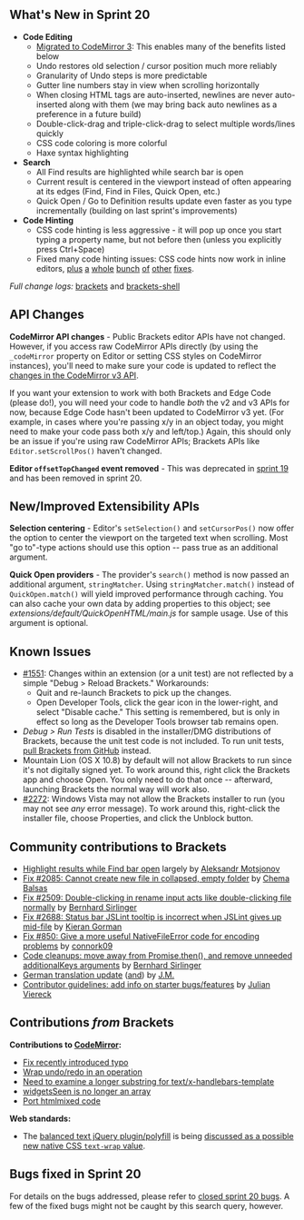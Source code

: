What's New in Sprint 20
-----------------------
* **Code Editing**
    * [Migrated to CodeMirror 3](https://groups.google.com/forum/?fromgroups=#!topic/brackets-dev/0Jybk-PQJWQ): This enables many of the benefits listed below
    * Undo restores old selection / cursor position much more reliably
    * Granularity of Undo steps is more predictable
    * Gutter line numbers stay in view when scrolling horizontally
    * When closing HTML tags are auto-inserted, newlines are never auto-inserted along with them (we may bring back auto newlines as a preference in a future build)
    * Double-click-drag and triple-click-drag to select multiple words/lines quickly
    * CSS code coloring is more colorful
    * Haxe syntax highlighting
* **Search**
    * All Find results are highlighted while search bar is open
    * Current result is centered in the viewport instead of often appearing at its edges (Find, Find in Files, Quick Open, etc.)
    * Quick Open / Go to Definition results update even faster as you type incrementally (building on last sprint's improvements)
* **Code Hinting**
    * CSS code hinting is less aggressive - it will pop up once you start typing a property name, but not before then (unless you explicitly press Ctrl+Space)
    * Fixed many code hinting issues: CSS code hints now work in inline editors, [plus](https://github.com/brackets-cont/brackets/issues/2775) [a](https://github.com/brackets-cont/brackets/issues/2601) [whole](https://github.com/brackets-cont/brackets/issues/2625) [bunch](https://github.com/brackets-cont/brackets/issues/2682) [of](https://github.com/brackets-cont/brackets/issues/2628) [other](https://github.com/brackets-cont/brackets/issues/2626) [fixes](https://github.com/brackets-cont/brackets/issues/2586).


_Full change logs:_ [brackets](https://github.com/brackets-cont/brackets/compare/sprint-19...sprint-20#commits_bucket) and [brackets-shell](https://github.com/brackets-cont/brackets-shell/compare/sprint-19...sprint-20#commits_bucket)

API Changes
-----------
**CodeMirror API changes** - Public Brackets editor APIs have not changed. However, if you access raw CodeMirror APIs directly (by using the `_codeMirror` property on Editor or setting CSS styles on CodeMirror instances), you'll need to make sure your code is updated to reflect the [changes in the CodeMirror v3 API](http://codemirror.net/doc/upgrade_v3.html).

If you want your extension to work with both Brackets and Edge Code (please do!), you will need your code to handle _both_ the v2 and v3 APIs for now, because Edge Code hasn't been updated to CodeMirror v3 yet. (For example, in cases where you're passing x/y in an object today, you might need to make your code pass both x/y and left/top.) Again, this should only be an issue if you're using raw CodeMirror APIs; Brackets APIs like `Editor.setScrollPos()` haven't changed.

**Editor `offsetTopChanged` event removed** - This was deprecated in [sprint 19](https://github.com/brackets-cont/brackets/wiki/Release-Notes:-Sprint-19) and has been removed in sprint 20.

New/Improved Extensibility APIs
-------------------------------
**Selection centering** - Editor's `setSelection()` and `setCursorPos()` now offer the option to center the viewport on the targeted text when scrolling. Most "go to"-type actions should use this option -- pass true as an additional argument.

**Quick Open providers** - The provider's `search()` method is now passed an additional argument, `stringMatcher`. Using `stringMatcher.match()` instead of `QuickOpen.match()` will yield improved performance through caching. You can also cache your own data by adding properties to this object; see _extensions/default/QuickOpenHTML/main.js_ for sample usage. Use of this argument is optional.


Known Issues
------------
* [#1551](https://github.com/brackets-cont/brackets/issues/1551): Changes within an extension (or a unit test) are not reflected by a simple "Debug > Reload Brackets." Workarounds:
    * Quit and re-launch Brackets to pick up the changes.
    * Open Developer Tools, click the gear icon in the lower-right, and select "Disable cache." This setting is remembered, but is only in effect so long as the Developer Tools browser tab remains open.
* _Debug > Run Tests_ is disabled in the installer/DMG distributions of Brackets, because the unit test code is not included. To run unit tests, [pull Brackets from GitHub](https://github.com/brackets-cont/brackets/wiki/How-to-Hack-on-Brackets#wiki-getcode) instead.
* Mountain Lion (OS X 10.8) by default will not allow Brackets to run since it's not digitally signed yet.  To work around this, right click the Brackets app and choose Open.  You only need to do that once -- afterward, launching Brackets the normal way will work also.
* [#2272](https://github.com/brackets-cont/brackets/issues/2272): Windows Vista may not allow the Brackets installer to run (you may not see _any_ error message). To work around this, right-click the installer file, choose Properties, and click the Unblock button.


Community contributions to Brackets
-----------------------------------
* [Highlight results while Find bar open](https://github.com/brackets-cont/brackets/pull/2662) largely by [Aleksandr Motsjonov](https://github.com/soswow)
* [Fix #2085: Cannot create new file in collapsed, empty folder](https://github.com/brackets-cont/brackets/pull/2592) by [Chema Balsas](https://github.com/jbalsas)
* [Fix #2509: Double-clicking in rename input acts like double-clicking file normally](https://github.com/brackets-cont/brackets/pull/2802) by [Bernhard Sirlinger](https://github.com/WebsiteDeveloper)
* [Fix #2688: Status bar JSLint tooltip is incorrect when JSLint gives up mid-file](https://github.com/brackets-cont/brackets/pull/2690) by [Kieran Gorman](https://github.com/kjgorman)
* [Fix #850: Give a more useful NativeFileError code for encoding problems](https://github.com/brackets-cont/brackets/pull/2639) by [connork09](https://github.com/connork09)
* [Code cleanups: move away from Promise.then(), and remove unneeded additionalKeys arguments](https://github.com/brackets-cont/brackets/pull/2685/files) by [Bernhard Sirlinger](https://github.com/WebsiteDeveloper)
* [German translation update](https://github.com/brackets-cont/brackets/pull/2789) ([and](https://github.com/brackets-cont/brackets/pull/2800)) by [J.M.](https://github.com/mynetx)
* [Contributor guidelines: add info on starter bugs/features](https://github.com/brackets-cont/brackets/pull/2841) by [Julian Viereck](https://github.com/jviereck)


Contributions _from_ Brackets
-----------------------------
**Contributions to [CodeMirror](https://github.com/marijnh/CodeMirror):**
* [Fix recently introduced typo](https://github.com/marijnh/CodeMirror/commit/96c4963bd7d5a45bbe034601c9bff33cace8a256)
* [Wrap undo/redo in an operation](https://github.com/marijnh/CodeMirror/commit/ae179ddd1fe0562ae9f46ddf212d7fad67cc317e)
* [Need to examine a longer substring for text/x-handlebars-template](https://github.com/marijnh/CodeMirror/commit/c6ad81e67271b5d44e8167591b71be19dcb5d14b)
* [widgetsSeen is no longer an array](https://github.com/marijnh/CodeMirror/commit/7ae4ba63f272cbc989ad10fe31029ff4239a0d22)
* [Port htmlmixed code](https://github.com/marijnh/CodeMirror/commit/a8b5188296f4254a5216758e41d200db1e6fcdb2)

**Web standards:**
* The [balanced text jQuery plugin/polyfill](https://github.com/adobe-webplatform/balance-text) is being [discussed as a possible new native CSS `text-wrap` value](http://lists.w3.org/Archives/Public/www-style/2013Jan/0597.html).



Bugs fixed in Sprint 20
-----------------------
For details on the bugs addressed, please refer to [closed sprint 20 bugs](https://github.com/brackets-cont/brackets/issues?labels=&milestone=7&state=closed). A few of the fixed bugs might not be caught by this search query, however.